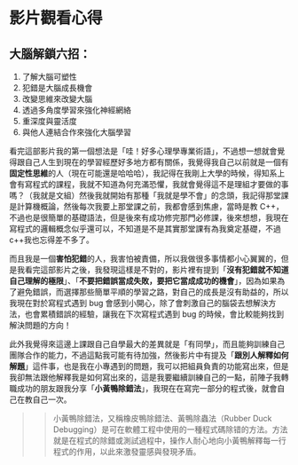 # 影片觀看心得

## 大腦解鎖六招：

1. 了解大腦可塑性
1. 犯錯是大腦成長機會
1. 改變思維來改變大腦
1. 透過多角度學習來強化神經網絡
1. 重深度與靈活度
1. 與他人連結合作來強化大腦學習

看完這部影片我的第一個想法是「哇！好多心理學專業術語」，不過想一想就會覺得跟自己人生到現在的學習經歷好多地方都有關係，我覺得我自己以前就是一個有**固定性思維**的人（現在可能還是哈哈哈），我記得在我剛上大學的時候，得知系上會有寫程式的課程，我就不知道為何充滿恐懼，我就會覺得這不是理組才要做的事嗎？（我就是文組）然後我就開始有那種「我就是學不會」的念頭，我記得那堂課是計算機概論，然後每次我要上那堂課之前，我都會感到焦慮，當時是教 C++，不過也是很簡單的基礎語法，但是後來有成功修完那門必修課，後來想想，我現在寫程式的邏輯概念似乎還可以，不知道是不是其實那堂課有為我奠定基礎，不過 c++我也忘得差不多了。

而且我是一個**害怕犯錯**的人，我害怕被責備，所以我做很多事情都小心翼翼的，但是我看完這部影片之後，我發現這樣是不對的，影片裡有提到「**沒有犯錯就不知道自己理解的極限**」、「**不要把錯誤當成失敗，要把它當成成功的機會**」，因為如果為了避免錯誤，而選擇那些簡單平順的學習之路，對自己的成長是沒有助益的，所以我現在對於寫程式遇到 bug 會感到小開心，除了會刺激自己的腦袋去想解決方法，也會累積錯誤的經驗，讓我在下次寫程式遇到 bug 的時候，會比較能夠找到解決問題的方向！

此外我覺得來這邊上課跟自己自學最大的差異就是「有同學」，而且能夠訓練自己團隊合作的能力，不過這點我可能有待加強，然後影片中有提及「**跟別人解釋如何解題**」這件事，也是我在小專遇到的問題，我可以把組員負責的功能寫出來，但是我卻無法跟他解釋我是如何寫出來的，這是我要繼續訓練自己的一點，前陣子我轉職成功的朋友跟我分享「**小黃鴨除錯法**」，我現在在寫完一部分的程式後，就會自己在教自己一次。

> > 小黃鴨除錯法，又稱橡皮鴨除錯法、黃鴨除蟲法（Rubber Duck Debugging）是可在軟體工程中使用的一種程式碼除错的方法。方法就是在程式的除錯或測試過程中，操作人耐心地向小黃鴨解釋每一行程式的作用，以此來激發靈感與發現矛盾。
